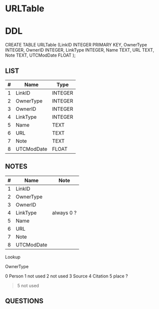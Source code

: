 # URLTable

# DDL

CREATE TABLE URLTable (LinkID INTEGER PRIMARY KEY, OwnerType INTEGER, OwnerID INTEGER, LinkType INTEGER, Name TEXT, URL TEXT, Note TEXT, UTCModDate FLOAT );


## LIST

| #     | Name          | Type      |
|-------|---------------|-----------|
1		| LinkID		| INTEGER
2		| OwnerType		| INTEGER
3		| OwnerID		| INTEGER
4		| LinkType		| INTEGER
5		| Name			| TEXT
6		| URL			| TEXT
7		| Note			| TEXT
8		| UTCModDate	| FLOAT

## NOTES

| #     | Name          | Note      |
|-------|---------------|-----------|
1		| LinkID		| 
2		| OwnerType		| 
3		| OwnerID		| 
4		| LinkType		| always 0 ?
5		| Name			| 
6		| URL			| 
7		| Note			| 
8		| UTCModDate	| 



Lookup

OwnerType

0	Person
1	not used
2	not used
3	Source
4	Citation
5	place ?
>5	not used

## QUESTIONS

